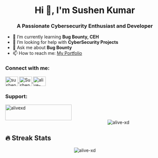 <h1 align="center">Hi 👋, I'm Sushen Kumar</h1>
<h3 align="center">A Passionate Cybersecurity Enthusiast and Developer</h3>

- 🌱 I’m currently learning **Bug Bounty, CEH**
- 🤝 I’m looking for help with **CyberSecurity Projects**
- 💬 Ask me about **Bug Bounty**
- 📫 How to reach me: [My Portfolio](https://iflex.carrd.co/)

<h3 align="left">Connect with me:</h3>
<p align="left">
<a href="https://instagram.com/sushen.pvt" target="blank">
  <img align="center" src="https://raw.githubusercontent.com/rahuldkjain/github-profile-readme-generator/master/src/images/icons/Social/instagram.svg" alt="sushen.pvt" height="30" width="40" />
</a>
<a href="https://www.linkedin.com/in/sushen-kumar/" target="blank">
  <img align="center" src="https://raw.githubusercontent.com/rahuldkjain/github-profile-readme-generator/master/src/images/icons/Social/linkedin.svg" alt="Sushen Kumar" height="30" width="40" />
</a>
<a href="https://github.com/alive-xd" target="blank">
  <img align="center" src="https://raw.githubusercontent.com/rahuldkjain/github-profile-readme-generator/master/src/images/icons/Social/github.svg" alt="alive-xd" height="30" width="40" />
</a>
</p>

<h3 align="left">Support:</h3>
<p>
  <a href="https://www.buymeacoffee.com/alivexd">
    <img align="left" src="https://cdn.buymeacoffee.com/buttons/v2/default-yellow.png" height="50" width="210" alt="alivexd" />
  </a>
</p>
<br><br>

<p align="center">
  <img src="https://komarev.com/ghpvc/?username=alive-xd&label=Profile%20views&color=0e75b6&style=plastic" alt="alive-xd" />
</p>

<h2 id="-streak-stats">🔥 Streak Stats</h2>
<p align="center">
  <img src="https://github-readme-streak-stats.herokuapp.com/?user=alive-xd&theme=algolia" alt="alive-xd" />
</p>



